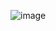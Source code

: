 ![image](https://github.com/swasthiks/SmartContact/assets/55566745/7b3c9aca-fe02-49fd-90de-bbcda3acdf80)
